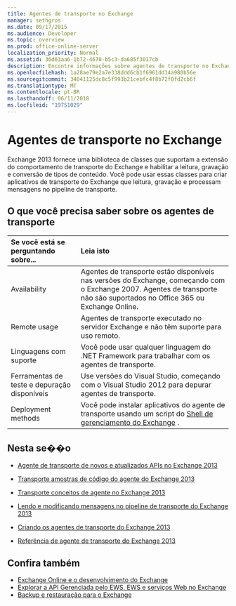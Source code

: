 ```yaml
---
title: Agentes de transporte no Exchange
manager: sethgros
ms.date: 09/17/2015
ms.audience: Developer
ms.topic: overview
ms.prod: office-online-server
localization_priority: Normal
ms.assetid: 36d63aa6-1b72-4670-b5c3-da685f3017cb
description: Encontre informações sobre agentes de transporte no Exchange 2013.
ms.openlocfilehash: 1a28ae79e2a7e338ddd6cb1f6961dd14a980b56e
ms.sourcegitcommit: 34041125dc8c5f993b21cebfc4f8b72f0fd2cb6f
ms.translationtype: MT
ms.contentlocale: pt-BR
ms.lasthandoff: 06/11/2018
ms.locfileid: "19751029"
---
```

# <a name="transport-agents-in-exchange"></a>Agentes de transporte no Exchange
  
Exchange 2013 fornece uma biblioteca de classes que suportam a extensão do comportamento de transporte do Exchange e habilitar a leitura, gravação e conversão de tipos de conteúdo. Você pode usar essas classes para criar aplicativos de transporte do Exchange que leitura, gravação e processam mensagens no pipeline de transporte.
  
## <a name="what-you-need-to-know-about-transport-agents"></a>O que você precisa saber sobre os agentes de transporte

|Se você está se perguntando sobre...|Leia isto|
|:-----|:-----|
|Availability  <br/> |Agentes de transporte estão disponíveis nas versões do Exchange, começando com o Exchange 2007. Agentes de transporte não são suportados no Office 365 ou Exchange Online.  <br/> |
|Remote usage  <br/> |Agentes de transporte executado no servidor Exchange e não têm suporte para uso remoto.  <br/> |
|Linguagens com suporte  <br/> |Você pode usar qualquer linguagem do .NET Framework para trabalhar com os agentes de transporte.  <br/> |
|Ferramentas de teste e depuração disponíveis  <br/> |Use versões do Visual Studio, começando com o Visual Studio 2012 para depurar agentes de transporte.  <br/> |
|Deployment methods  <br/> |Você pode instalar aplicativos do agente de transporte usando um script do [Shell de gerenciamento do Exchange](../management/exchange-management-shell.md) .  <br/> |
   
## <a name="in-this-section"></a>Nesta se��o

- [Agente de transporte de novos e atualizados APIs no Exchange 2013](new-and-updated-transport-agent-apis-in-exchange-2013.md)
    
- [Transporte amostras de código do agente do Exchange 2013](transport-agent-code-samples-for-exchange-2013.md)
    
- [Transporte conceitos de agente no Exchange 2013](transport-agent-concepts-in-exchange-2013.md)
    
- [Lendo e modificando mensagens no pipeline de transporte do Exchange 2013](reading-and-modifying-messages-in-the-exchange-2013-transport-pipeline.md)
    
- [Criando os agentes de transporte do Exchange 2013](creating-transport-agents-for-exchange-2013.md)
    
- [Referência de agente de transporte do Exchange 2013](transport-agent-reference-for-exchange-2013.md)
    
## <a name="see-also"></a>Confira também

- [Exchange Online e o desenvolvimento do Exchange](../exchange-server-development.md)    
- [Explorar a API Gerenciada pelo EWS, EWS e serviços Web no Exchange](../exchange-web-services/explore-the-ews-managed-api-ews-and-web-services-in-exchange.md)   
- [Backup e restauração para o Exchange](../backup-restore/backup-and-restore-for-exchange-2013.md) 
    

